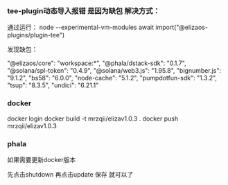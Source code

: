 
### tee-plugin动态导入报错 是因为缺包 解决方式：
通过运行：
node --experimental-vm-modules
await import("@elizaos-plugins/plugin-tee") 

发现缺包：

 "@elizaos/core": "workspace:*",
        "@phala/dstack-sdk": "0.1.7",
        "@solana/spl-token": "0.4.9",
        "@solana/web3.js": "1.95.8",
        "bignumber.js": "9.1.2",
        "bs58": "6.0.0",
        "node-cache": "5.1.2",
        "pumpdotfun-sdk": "1.3.2",
        "tsup": "8.3.5",
        "undici": "6.21.1"


### docker
docker login
docker build -t mrzqii/elizav1.0.3 .
docker push mrzqii/elizav1.0.3


### phala
如果需要更新docker版本

先点击shutdown
再点击update 保存 就可以了